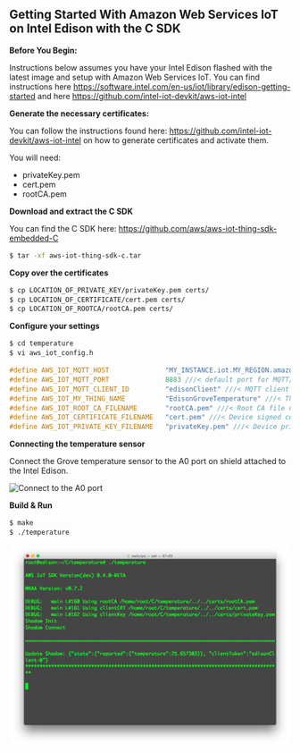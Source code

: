 ## Getting Started With Amazon Web Services IoT on Intel Edison with the C SDK

**Before You Begin:**

Instructions below assumes you have your Intel Edison flashed with the latest image and setup with Amazon Web Services IoT. You can find instructions here https://software.intel.com/en-us/iot/library/edison-getting-started and here https://github.com/intel-iot-devkit/aws-iot-intel

**Generate the necessary certificates:**

You can follow the instructions found here: https://github.com/intel-iot-devkit/aws-iot-intel on how to generate certificates and activate them.

You will need:
* privateKey.pem
* cert.pem
* rootCA.pem

**Download and extract the C SDK**

You can find the C SDK here: https://github.com/aws/aws-iot-thing-sdk-embedded-C

``` bash
$ tar -xf aws-iot-thing-sdk-c.tar
``` 

**Copy over the certificates**
``` bash
$ cp LOCATION_OF_PRIVATE_KEY/privateKey.pem certs/
$ cp LOCATION_OF_CERTIFICATE/cert.pem certs/
$ cp LOCATION_OF_ROOTCA/rootCA.pem certs/
``` 

**Configure your settings**
``` bash
$ cd temperature
$ vi aws_iot_config.h
```

```c
#define AWS_IOT_MQTT_HOST              "MY_INSTANCE.iot.MY_REGION.amazonaws.com" ///<Customer Specific Host
#define AWS_IOT_MQTT_PORT              8883 ///< default port for MQTT/S
#define AWS_IOT_MQTT_CLIENT_ID         "edisonClient" ///< MQTT client ID should be unique
#define AWS_IOT_MY_THING_NAME          "EdisonGroveTemperature" ///< Thing Name of the Shadow Thing
#define AWS_IOT_ROOT_CA_FILENAME       "rootCA.pem" ///< Root CA file name                          
#define AWS_IOT_CERTIFICATE_FILENAME   "cert.pem" ///< Device signed certificate file name          
#define AWS_IOT_PRIVATE_KEY_FILENAME   "privateKey.pem" ///< Device private key filename  
```

**Connecting the temperature sensor**

Connect the Grove temperature sensor to the A0 port on shield attached to the Intel Edison.

![Connect to the A0 port](https://camo.githubusercontent.com/978850d4e37ecce82f3e94c18bfb7de16ef8edbd/687474703a2f2f72657873746a6f686e2e636f6d2f77702d636f6e74656e742f75706c6f6164732f323031352f30322f494d475f313239342e6a7067)

**Build & Run**
``` bash
$ make
$ ./temperature
```

![screenshot](screenshot.png)














 